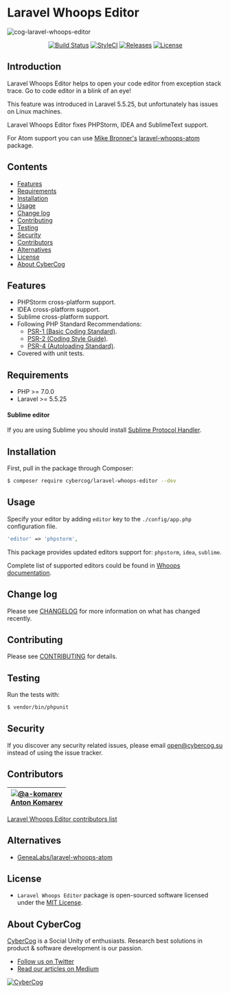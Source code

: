 # Laravel Whoops Editor

![cog-laravel-whoops-editor](https://user-images.githubusercontent.com/1849174/34025716-77df6958-e162-11e7-858a-f2196f4e2372.png)

<p align="center">
<a href="https://travis-ci.org/cybercog/laravel-whoops-editor"><img src="https://img.shields.io/travis/cybercog/laravel-whoops-editor/master.svg?style=flat-square" alt="Build Status"></a>
<a href="https://styleci.io/repos/114317434"><img src="https://styleci.io/repos/114317434/shield" alt="StyleCI"></a>
<a href="https://github.com/cybercog/laravel-whoops-editor/releases"><img src="https://img.shields.io/github/release/cybercog/laravel-whoops-editor.svg?style=flat-square" alt="Releases"></a>
<a href="https://github.com/cybercog/laravel-whoops-editor/blob/master/LICENSE"><img src="https://img.shields.io/github/license/cybercog/laravel-whoops-editor.svg?style=flat-square" alt="License"></a>
</p>

## Introduction

Laravel Whoops Editor helps to open your code editor from exception stack trace. Go to code editor in a blink of an eye!

This feature was introduced in Laravel 5.5.25, but unfortunately has issues on Linux machines.

Laravel Whoops Editor fixes PHPStorm, IDEA and SublimeText support.

For Atom support you can use [Mike Bronner's](https://github.com/mikebronner) [laravel-whoops-atom](https://github.com/GeneaLabs/laravel-whoops-atom) package.

## Contents

- [Features](#features)
- [Requirements](#requirements)
- [Installation](#installation)
- [Usage](#usage)
- [Change log](#change-log)
- [Contributing](#contributing)
- [Testing](#testing)
- [Security](#security)
- [Contributors](#contributors)
- [Alternatives](#alternatives)
- [License](#license)
- [About CyberCog](#about-cybercog)

## Features

- PHPStorm cross-platform support.
- IDEA cross-platform support.
- Sublime cross-platform support.
- Following PHP Standard Recommendations:
  - [PSR-1 (Basic Coding Standard)](http://www.php-fig.org/psr/psr-1/).
  - [PSR-2 (Coding Style Guide)](http://www.php-fig.org/psr/psr-2/).
  - [PSR-4 (Autoloading Standard)](http://www.php-fig.org/psr/psr-4/).
- Covered with unit tests.

## Requirements

- PHP >= 7.0.0
- Laravel >= 5.5.25

#### Sublime editor

If you are using Sublime you should install [Sublime Protocol Handler](https://github.com/thecotne/subl-protocol).

## Installation

First, pull in the package through Composer:

```sh
$ composer require cybercog/laravel-whoops-editor --dev
```

## Usage

Specify your editor by adding `editor` key to the `./config/app.php` configuration file.

```php
'editor' => 'phpstorm',
```

This package provides updated editors support for: `phpstorm`, `idea`, `sublime`.

Complete list of supported editors could be found in [Whoops documentation](https://github.com/filp/whoops/blob/master/docs/Open%20Files%20In%20An%20Editor.md).

## Change log

Please see [CHANGELOG](CHANGELOG.md) for more information on what has changed recently.

## Contributing

Please see [CONTRIBUTING](CONTRIBUTING.md) for details.

## Testing

Run the tests with:

```sh
$ vendor/bin/phpunit
```

## Security

If you discover any security related issues, please email open@cybercog.su instead of using the issue tracker.

## Contributors

| <a href="https://github.com/a-komarev">![@a-komarev](https://avatars.githubusercontent.com/u/1849174?s=110)<br />Anton Komarev</a> |
| :---: |

[Laravel Whoops Editor contributors list](../../contributors)

## Alternatives

- [GeneaLabs/laravel-whoops-atom](https://github.com/GeneaLabs/laravel-whoops-atom) 

## License

- `Laravel Whoops Editor` package is open-sourced software licensed under the [MIT License](LICENSE).

## About CyberCog

[CyberCog](http://www.cybercog.ru) is a Social Unity of enthusiasts. Research best solutions in product & software development is our passion.

- [Follow us on Twitter](https://twitter.com/cybercog)
- [Read our articles on Medium](https://medium.com/cybercog)

<a href="http://cybercog.ru"><img src="https://cloud.githubusercontent.com/assets/1849174/18418932/e9edb390-7860-11e6-8a43-aa3fad524664.png" alt="CyberCog"></a>
